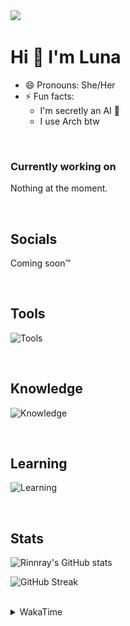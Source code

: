 <img src="https://visitor-badge.laobi.icu/badge?page_id=Rinnray.Rinnray&right_color=darkviolet"  />

Hi 👋 I'm Luna 
=====================

- 😄 Pronouns: She/Her
- ⚡ Fun facts:
  - I'm secretly an AI 🤖
  - I use Arch btw
<!---- 📫 How to reach me: Either through one of the socials down below or <a href = "mailto: abc@example.com">Send Email</a>--->

<br>

### Currently working on
Nothing at the moment.

<br>

## Socials
Coming soon:tm:

<br>

## Tools
![Tools](https://skillicons.dev/icons?i=git,unity,neovim,emacs,vscode&perline=6)

<br>

## Knowledge
![Knowledge](https://skillicons.dev/icons?i=html,css,tailwind,js,ts,nodejs,supabase,cs,markdown&perline=6)

<br>

## Learning
![Learning](https://skillicons.dev/icons?i=godot,svelte,tauri&perline=6)

<br>

## Stats

![Rinnray's GitHub stats](https://github-readme-stats.vercel.app/api?username=Rinnray&show_icons=true&theme=radical)

![GitHub Streak](https://github-readme-streak-stats.herokuapp.com?user=Rinnray&theme=radical)

<br>

<details>
<summary>WakaTime</summary>
<br>
<!--START_SECTION:waka-->
![Code Time](http://img.shields.io/badge/Code%20Time-189%20hrs%2016%20mins-blue)

![Lines of code](https://img.shields.io/badge/From%20Hello%20World%20I%27ve%20Written--855%20Thousand%20lines%20of%20code-blue)

**I'm a Night 🦉** 

```text
🌞 Morning    40 commits     █░░░░░░░░░░░░░░░░░░░░░░░░   4.93% 
🌆 Daytime    29 commits     █░░░░░░░░░░░░░░░░░░░░░░░░   3.58% 
🌃 Evening    359 commits    ███████████░░░░░░░░░░░░░░   44.27% 
🌙 Night      383 commits    ███████████░░░░░░░░░░░░░░   47.23%

```
📅 **I'm Most Productive on Monday** 

```text
Monday       143 commits    ████░░░░░░░░░░░░░░░░░░░░░   17.63% 
Tuesday      96 commits     ███░░░░░░░░░░░░░░░░░░░░░░   11.84% 
Wednesday    119 commits    ███░░░░░░░░░░░░░░░░░░░░░░   14.67% 
Thursday     136 commits    ████░░░░░░░░░░░░░░░░░░░░░   16.77% 
Friday       103 commits    ███░░░░░░░░░░░░░░░░░░░░░░   12.7% 
Saturday     92 commits     ██░░░░░░░░░░░░░░░░░░░░░░░   11.34% 
Sunday       122 commits    ███░░░░░░░░░░░░░░░░░░░░░░   15.04%

```


📊 **This Week I Spent My Time On** 

```text
⌚︎ Time Zone: Europe/Stockholm

💬 Programming Languages: 
No Activity Tracked This Week

💻 Operating System: 
No Activity Tracked This Week

```

**Timeline**

![Chart not found](https://raw.githubusercontent.com/Rinnray/Rinnray/main/charts/bar_graph.png) 


 Last Updated on 25/08/2022 18:54:59 UTC
<!--END_SECTION:waka-->
</details>

